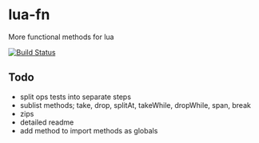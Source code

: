 # lua-fn
More functional methods for lua

[![Build Status](https://travis-ci.org/m0tive/lua-fn.svg?branch=master)](https://travis-ci.org/m0tive/lua-fn)


## Todo
* split ops tests into separate steps
* sublist methods; take, drop, splitAt, takeWhile, dropWhile, span, break
* zips
* detailed readme
* add method to import methods as globals
